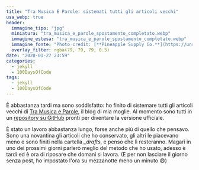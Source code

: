 ```yaml
---
title: "Tra Musica E Parole: sistemati tutti gli articoli vecchi"
usa_webp: true
header:
  immagine_tipo: "jpg"
  miniatura: "tra_musica_e_parole_spostamento_completato.webp"
  immagine_estesa: "tra_musica_e_parole_spostamento_completato.webp"
  immagine_fonte: "Photo credit: [**Pineapple Supply Co.**](https://unsplash.com/@pineapple)"
  overlay_filter: rgba(79, 79, 79, 0.5)
date: "2020-01-27 23:59"
categories:
  - jekyll
  - 100DaysOfCode
tags:
  - jekyll
  - 100DaysOfCode
---
```


È abbastanza tardi ma sono soddisfatto: ho finito di sistemare tutti gli articoli vecchi di [Tra Musica e Parole](https://tramusicaeparole.com/), il blog di mia moglie. Al momento sono tutti in un [repository su GitHub](https://github.com/el3um4s/tra-musica-e-parole) pronti per diventare la versione ufficiale.

È stato un lavoro abbastanza lungo, forse anche più di quello che pensavo. Sono una novantina gli articoli che ho conservato, gli altri le piacevano meno e sono finiti nella cartella _\_drafts_, e penso che lì resteranno. Magari in uno dei prossimi giorni parlerò meglio del metodo che ho usato, adesso è tardi ed è ora di riposare che domani si lavora. (E per non lasciare il giorno senza post, ho impostato l'ora su mezzanotte meno un minuto :smile:)
